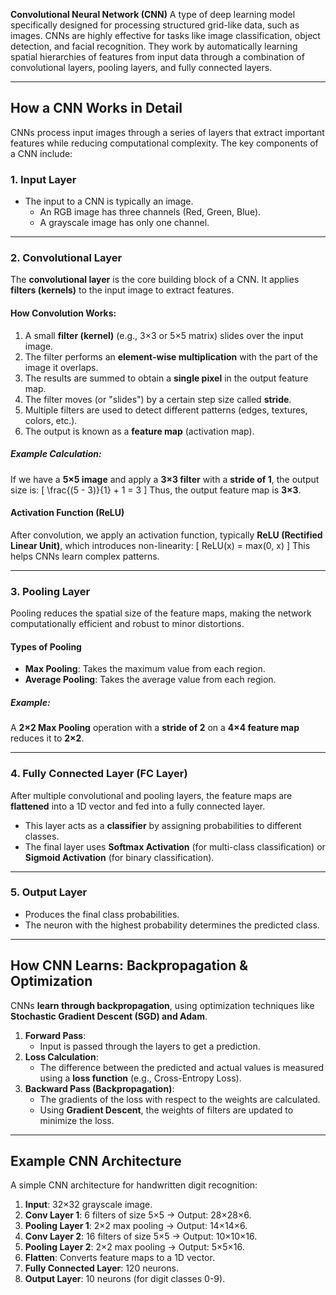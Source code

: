 **Convolutional Neural Network (CNN)**
A type of deep learning model specifically designed for processing structured grid-like data, such as images. CNNs are highly effective for tasks like image classification, object detection, and facial recognition. They work by automatically learning spatial hierarchies of features from input data through a combination of convolutional layers, pooling layers, and fully connected layers.

---

## **How a CNN Works in Detail**
CNNs process input images through a series of layers that extract important features while reducing computational complexity. The key components of a CNN include:

### **1. Input Layer**
- The input to a CNN is typically an image.
  - An RGB image has three channels (Red, Green, Blue).
  - A grayscale image has only one channel.

---

### **2. Convolutional Layer**
The **convolutional layer** is the core building block of a CNN. It applies **filters (kernels)** to the input image to extract features.

#### **How Convolution Works:**
1. A small **filter (kernel)** (e.g., 3×3 or 5×5 matrix) slides over the input image.
2. The filter performs an **element-wise multiplication** with the part of the image it overlaps.
3. The results are summed to obtain a **single pixel** in the output feature map.
4. The filter moves (or "slides") by a certain step size called **stride**.
5. Multiple filters are used to detect different patterns (edges, textures, colors, etc.).
6. The output is known as a **feature map** (activation map).

##### **Example Calculation:**
If we have a **5×5 image** and apply a **3×3 filter** with a **stride of 1**, the output size is:
\[
\frac{(5 - 3)}{1} + 1 = 3
\]
Thus, the output feature map is **3×3**.

#### **Activation Function (ReLU)**
After convolution, we apply an activation function, typically **ReLU (Rectified Linear Unit)**, which introduces non-linearity:
\[
ReLU(x) = max(0, x)
\]
This helps CNNs learn complex patterns.

---

### **3. Pooling Layer**
Pooling reduces the spatial size of the feature maps, making the network computationally efficient and robust to minor distortions.

#### **Types of Pooling**
- **Max Pooling**: Takes the maximum value from each region.
- **Average Pooling**: Takes the average value from each region.

##### **Example:**
A **2×2 Max Pooling** operation with a **stride of 2** on a **4×4 feature map** reduces it to **2×2**.

---

### **4. Fully Connected Layer (FC Layer)**
After multiple convolutional and pooling layers, the feature maps are **flattened** into a 1D vector and fed into a fully connected layer.

- This layer acts as a **classifier** by assigning probabilities to different classes.
- The final layer uses **Softmax Activation** (for multi-class classification) or **Sigmoid Activation** (for binary classification).

---

### **5. Output Layer**
- Produces the final class probabilities.
- The neuron with the highest probability determines the predicted class.

---

## **How CNN Learns: Backpropagation & Optimization**
CNNs **learn through backpropagation**, using optimization techniques like **Stochastic Gradient Descent (SGD) and Adam**.

1. **Forward Pass**:
   - Input is passed through the layers to get a prediction.
2. **Loss Calculation**:
   - The difference between the predicted and actual values is measured using a **loss function** (e.g., Cross-Entropy Loss).
3. **Backward Pass (Backpropagation)**:
   - The gradients of the loss with respect to the weights are calculated.
   - Using **Gradient Descent**, the weights of filters are updated to minimize the loss.

---

## **Example CNN Architecture**
A simple CNN architecture for handwritten digit recognition:

1. **Input**: 32×32 grayscale image.
2. **Conv Layer 1**: 6 filters of size 5×5 → Output: 28×28×6.
3. **Pooling Layer 1**: 2×2 max pooling → Output: 14×14×6.
4. **Conv Layer 2**: 16 filters of size 5×5 → Output: 10×10×16.
5. **Pooling Layer 2**: 2×2 max pooling → Output: 5×5×16.
6. **Flatten**: Converts feature maps to a 1D vector.
7. **Fully Connected Layer**: 120 neurons.
8. **Output Layer**: 10 neurons (for digit classes 0-9).
